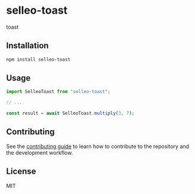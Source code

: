 # selleo-toast

toast 

## Installation

```sh
npm install selleo-toast
```

## Usage

```js
import SelleoToast from "selleo-toast";

// ...

const result = await SelleoToast.multiply(3, 7);
```

## Contributing

See the [contributing guide](CONTRIBUTING.md) to learn how to contribute to the repository and the development workflow.

## License

MIT
